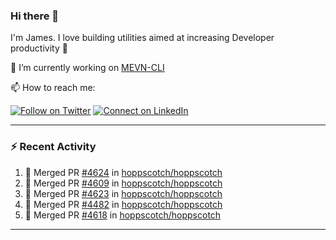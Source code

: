 ### Hi there 👋

I'm James. I love building utilities aimed at increasing Developer productivity :raised_hands: 

🔭 I’m currently working on [MEVN-CLI](https://github.com/madlabsinc/mevn-cli)

📫 How to reach me:

[![Follow on Twitter](https://img.shields.io/badge/--twitter?label=Twitter&logo=Twitter&style=social)](https://twitter.com/james_madhacks) [![Connect on LinkedIn](https://img.shields.io/badge/--linkedin?label=LinkedIn&logo=LinkedIn&style=social)](https://www.linkedin.com/in/jamesgeorge007)

---

### :zap: Recent Activity

<!--START_SECTION:activity-->
1. 🎉 Merged PR [#4624](https://github.com/hoppscotch/hoppscotch/pull/4624) in [hoppscotch/hoppscotch](https://github.com/hoppscotch/hoppscotch)
2. 🎉 Merged PR [#4609](https://github.com/hoppscotch/hoppscotch/pull/4609) in [hoppscotch/hoppscotch](https://github.com/hoppscotch/hoppscotch)
3. 🎉 Merged PR [#4623](https://github.com/hoppscotch/hoppscotch/pull/4623) in [hoppscotch/hoppscotch](https://github.com/hoppscotch/hoppscotch)
4. 🎉 Merged PR [#4482](https://github.com/hoppscotch/hoppscotch/pull/4482) in [hoppscotch/hoppscotch](https://github.com/hoppscotch/hoppscotch)
5. 🎉 Merged PR [#4618](https://github.com/hoppscotch/hoppscotch/pull/4618) in [hoppscotch/hoppscotch](https://github.com/hoppscotch/hoppscotch)
<!--END_SECTION:activity-->

---

<!--
**jamesgeorge007/jamesgeorge007** is a ✨ _special_ ✨ repository because its `README.md` (this file) appears on your GitHub profile.

Here are some ideas to get you started:

- 🌱 I’m currently learning ...
- 👯 I’m looking to collaborate on ...
- 🤔 I’m looking for help with ...
- 💬 Ask me about ...
- 😄 Pronouns: ...
- ⚡ Fun fact: ...
-->
